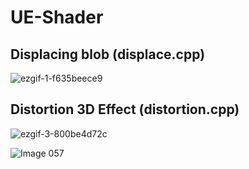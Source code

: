 # UE-Shader

## Displacing blob (displace.cpp)

![ezgif-1-f635beece9](https://github.com/ariaxxxi/UE-Shader-Displacement/assets/87568028/130e0e5d-9e93-4620-9fb2-21b74e931c01)


## Distortion 3D Effect (distortion.cpp)

![ezgif-3-800be4d72c](https://github.com/ariaxxxi/UE-Shader-Distortion/assets/87568028/64531de5-9de6-48ae-9aae-59eea860f5e4)

![Image 057](https://github.com/ariaxxxi/UE-Shader-Distortion/assets/87568028/13f7f99d-f4ca-41fc-9bbe-5b13bcbe1bfb)
